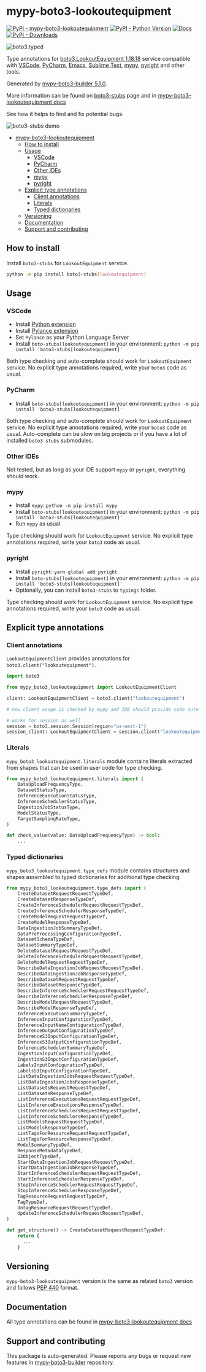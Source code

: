 <a id="mypy-boto3-lookoutequipment"></a>

# mypy-boto3-lookoutequipment

[![PyPI - mypy-boto3-lookoutequipment](https://img.shields.io/pypi/v/mypy-boto3-lookoutequipment.svg?color=blue)](https://pypi.org/project/mypy-boto3-lookoutequipment)
[![PyPI - Python Version](https://img.shields.io/pypi/pyversions/mypy-boto3-lookoutequipment.svg?color=blue)](https://pypi.org/project/mypy-boto3-lookoutequipment)
[![Docs](https://img.shields.io/readthedocs/mypy-boto3-builder.svg?color=blue)](https://mypy-boto3-builder.readthedocs.io/)
[![PyPI - Downloads](https://img.shields.io/pypi/dw/mypy-boto3-lookoutequipment?color=blue)](https://pypistats.org/packages/mypy-boto3-lookoutequipment)

![boto3.typed](https://github.com/vemel/mypy_boto3_builder/raw/master/logo.png)

Type annotations for
[boto3.LookoutEquipment 1.18.18](https://boto3.amazonaws.com/v1/documentation/api/1.18.18/reference/services/lookoutequipment.html#LookoutEquipment)
service compatible with [VSCode](https://code.visualstudio.com/),
[PyCharm](https://www.jetbrains.com/pycharm/),
[Emacs](https://www.gnu.org/software/emacs/),
[Sublime Text](https://www.sublimetext.com/),
[mypy](https://github.com/python/mypy),
[pyright](https://github.com/microsoft/pyright) and other tools.

Generated by
[mypy-boto3-builder 5.1.0](https://github.com/vemel/mypy_boto3_builder).

More information can be found on
[boto3-stubs](https://pypi.org/project/boto3-stubs/) page and in
[mypy-boto3-lookoutequipment docs](https://vemel.github.io/boto3_stubs_docs/mypy_boto3_lookoutequipment/)

See how it helps to find and fix potential bugs:

![boto3-stubs demo](https://github.com/vemel/mypy_boto3_builder/raw/master/demo.gif)

- [mypy-boto3-lookoutequipment](#mypy-boto3-lookoutequipment)
  - [How to install](#how-to-install)
  - [Usage](#usage)
    - [VSCode](#vscode)
    - [PyCharm](#pycharm)
    - [Other IDEs](#other-ides)
    - [mypy](#mypy)
    - [pyright](#pyright)
  - [Explicit type annotations](#explicit-type-annotations)
    - [Client annotations](#client-annotations)
    - [Literals](#literals)
    - [Typed dictionaries](#typed-dictionaries)
  - [Versioning](#versioning)
  - [Documentation](#documentation)
  - [Support and contributing](#support-and-contributing)

<a id="how-to-install"></a>

## How to install

Install `boto3-stubs` for `LookoutEquipment` service.

```bash
python -m pip install boto3-stubs[lookoutequipment]
```

<a id="usage"></a>

## Usage

<a id="vscode"></a>

### VSCode

- Install
  [Python extension](https://marketplace.visualstudio.com/items?itemName=ms-python.python)
- Install
  [Pylance extension](https://marketplace.visualstudio.com/items?itemName=ms-python.vscode-pylance)
- Set `Pylance` as your Python Language Server
- Install `boto-stubs[lookoutequipment]` in your environment:
  `python -m pip install 'boto3-stubs[lookoutequipment]'`

Both type checking and auto-complete should work for `LookoutEquipment`
service. No explicit type annotations required, write your `boto3` code as
usual.

<a id="pycharm"></a>

### PyCharm

- Install `boto-stubs[lookoutequipment]` in your environment:
  `python -m pip install 'boto3-stubs[lookoutequipment]'`

Both type checking and auto-complete should work for `LookoutEquipment`
service. No explicit type annotations required, write your `boto3` code as
usual. Auto-complete can be slow on big projects or if you have a lot of
installed `boto3-stubs` submodules.

<a id="other-ides"></a>

### Other IDEs

Not tested, but as long as your IDE support `mypy` or `pyright`, everything
should work.

<a id="mypy"></a>

### mypy

- Install `mypy`: `python -m pip install mypy`
- Install `boto-stubs[lookoutequipment]` in your environment:
  `python -m pip install 'boto3-stubs[lookoutequipment]'`
- Run `mypy` as usual

Type checking should work for `LookoutEquipment` service. No explicit type
annotations required, write your `boto3` code as usual.

<a id="pyright"></a>

### pyright

- Install `pyright`: `yarn global add pyright`
- Install `boto-stubs[lookoutequipment]` in your environment:
  `python -m pip install 'boto3-stubs[lookoutequipment]'`
- Optionally, you can install `boto3-stubs` to `typings` folder.

Type checking should work for `LookoutEquipment` service. No explicit type
annotations required, write your `boto3` code as usual.

<a id="explicit-type-annotations"></a>

## Explicit type annotations

<a id="client-annotations"></a>

### Client annotations

`LookoutEquipmentClient` provides annotations for
`boto3.client("lookoutequipment")`.

```python
import boto3

from mypy_boto3_lookoutequipment import LookoutEquipmentClient

client: LookoutEquipmentClient = boto3.client("lookoutequipment")

# now client usage is checked by mypy and IDE should provide code auto-complete

# works for session as well
session = boto3.session.Session(region="us-west-1")
session_client: LookoutEquipmentClient = session.client("lookoutequipment")
```

<a id="literals"></a>

### Literals

`mypy_boto3_lookoutequipment.literals` module contains literals extracted from
shapes that can be used in user code for type checking.

```python
from mypy_boto3_lookoutequipment.literals import (
    DataUploadFrequencyType,
    DatasetStatusType,
    InferenceExecutionStatusType,
    InferenceSchedulerStatusType,
    IngestionJobStatusType,
    ModelStatusType,
    TargetSamplingRateType,
)

def check_value(value: DataUploadFrequencyType) -> bool:
    ...
```

<a id="typed-dictionaries"></a>

### Typed dictionaries

`mypy_boto3_lookoutequipment.type_defs` module contains structures and shapes
assembled to typed dictionaries for additional type checking.

```python
from mypy_boto3_lookoutequipment.type_defs import (
    CreateDatasetRequestRequestTypeDef,
    CreateDatasetResponseTypeDef,
    CreateInferenceSchedulerRequestRequestTypeDef,
    CreateInferenceSchedulerResponseTypeDef,
    CreateModelRequestRequestTypeDef,
    CreateModelResponseTypeDef,
    DataIngestionJobSummaryTypeDef,
    DataPreProcessingConfigurationTypeDef,
    DatasetSchemaTypeDef,
    DatasetSummaryTypeDef,
    DeleteDatasetRequestRequestTypeDef,
    DeleteInferenceSchedulerRequestRequestTypeDef,
    DeleteModelRequestRequestTypeDef,
    DescribeDataIngestionJobRequestRequestTypeDef,
    DescribeDataIngestionJobResponseTypeDef,
    DescribeDatasetRequestRequestTypeDef,
    DescribeDatasetResponseTypeDef,
    DescribeInferenceSchedulerRequestRequestTypeDef,
    DescribeInferenceSchedulerResponseTypeDef,
    DescribeModelRequestRequestTypeDef,
    DescribeModelResponseTypeDef,
    InferenceExecutionSummaryTypeDef,
    InferenceInputConfigurationTypeDef,
    InferenceInputNameConfigurationTypeDef,
    InferenceOutputConfigurationTypeDef,
    InferenceS3InputConfigurationTypeDef,
    InferenceS3OutputConfigurationTypeDef,
    InferenceSchedulerSummaryTypeDef,
    IngestionInputConfigurationTypeDef,
    IngestionS3InputConfigurationTypeDef,
    LabelsInputConfigurationTypeDef,
    LabelsS3InputConfigurationTypeDef,
    ListDataIngestionJobsRequestRequestTypeDef,
    ListDataIngestionJobsResponseTypeDef,
    ListDatasetsRequestRequestTypeDef,
    ListDatasetsResponseTypeDef,
    ListInferenceExecutionsRequestRequestTypeDef,
    ListInferenceExecutionsResponseTypeDef,
    ListInferenceSchedulersRequestRequestTypeDef,
    ListInferenceSchedulersResponseTypeDef,
    ListModelsRequestRequestTypeDef,
    ListModelsResponseTypeDef,
    ListTagsForResourceRequestRequestTypeDef,
    ListTagsForResourceResponseTypeDef,
    ModelSummaryTypeDef,
    ResponseMetadataTypeDef,
    S3ObjectTypeDef,
    StartDataIngestionJobRequestRequestTypeDef,
    StartDataIngestionJobResponseTypeDef,
    StartInferenceSchedulerRequestRequestTypeDef,
    StartInferenceSchedulerResponseTypeDef,
    StopInferenceSchedulerRequestRequestTypeDef,
    StopInferenceSchedulerResponseTypeDef,
    TagResourceRequestRequestTypeDef,
    TagTypeDef,
    UntagResourceRequestRequestTypeDef,
    UpdateInferenceSchedulerRequestRequestTypeDef,
)

def get_structure() -> CreateDatasetRequestRequestTypeDef:
    return {
      ...
    }
```

<a id="versioning"></a>

## Versioning

`mypy-boto3-lookoutequipment` version is the same as related `boto3` version
and follows [PEP 440](https://www.python.org/dev/peps/pep-0440/) format.

<a id="documentation"></a>

## Documentation

All type annotations can be found in
[mypy-boto3-lookoutequipment docs](https://vemel.github.io/boto3_stubs_docs/mypy_boto3_lookoutequipment/)

<a id="support-and-contributing"></a>

## Support and contributing

This package is auto-generated. Please reports any bugs or request new features
in [mypy-boto3-builder](https://github.com/vemel/mypy_boto3_builder/issues/)
repository.
